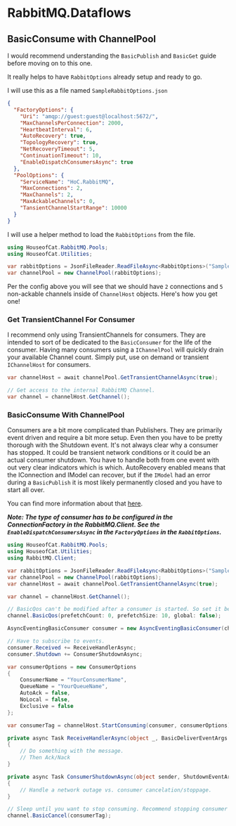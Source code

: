 ﻿# RabbitMQ.Dataflows
## BasicConsume with ChannelPool

I would recommend understanding the `BasicPublish` and `BasicGet` guide before moving on to this one.

It really helps to have `RabbitOptions` already setup and ready to go.

I will use this as a file named `SampleRabbitOptions.json`

```json
{
  "FactoryOptions": {
    "Uri": "amqp://guest:guest@localhost:5672/",
    "MaxChannelsPerConnection": 2000,
    "HeartbeatInterval": 6,
    "AutoRecovery": true,
    "TopologyRecovery": true,
    "NetRecoveryTimeout": 5,
    "ContinuationTimeout": 10,
    "EnableDispatchConsumersAsync": true
  },
  "PoolOptions": {
    "ServiceName": "HoC.RabbitMQ",
    "MaxConnections": 2,
    "MaxChannels": 2,
    "MaxAckableChannels": 0,
    "TansientChannelStartRange": 10000
  }
}
```

I will use a helper method to load the `RabbitOptions` from the file.

```csharp
using HouseofCat.RabbitMQ.Pools;
using HouseofCat.Utilities;

var rabbitOptions = JsonFileReader.ReadFileAsync<RabbitOptions>("SampleRabbitOptions.json");
var channelPool = new ChannelPool(rabbitOptions);
```

Per the config above you will see that we should have `2` connections and `5` non-ackable
channels inside of `ChannelHost` objects. Here's how you get one!

### Get TransientChannel For Consumer
I recommend only using TransientChannels for consumers. They are intended to sort of be dedicated to the `BasicConsumer`
for the life of the consumer. Having many consumers using a `IChannelPool` will quickly drain your available Channel count.
Simply put, use on demand or transient `IChannelHost` for consumers.

```csharp
var channelHost = await channelPool.GetTransientChannelAsync(true);

// Get access to the internal RabbitMQ Channel. 
var channel = channelHost.GetChannel();
```

### BasicConsume With ChannelPool
Consumers are a bit more complicated than Publishers. They are primarily event driven and require a bit more setup. Even then
you have to be pretty thorough with the Shutdown event. It's not always clear why a consumer has stopped. It could be transient
network conditions or it could be an actual consumer shutdown. You have to handle both from one event with out very clear
indicators which is which. AutoRecovery enabled means that the IConnection and IModel can recover, but if the `IModel`
had an error during a `BasicPublish` it is most likely permanently closed and you have to start all over.

You can find more information about that [here](https://www.rabbitmq.com/client-libraries/dotnet-api-guide#consuming-async).

***Note: The type of consumer has to be configured in the ConnectionFactory in the RabbitMQ.Client. See the
`EnableDispatchConsumersAsync` in the `FactoryOptions` in the `RabbitOptions`.***

```csharp
using HouseofCat.RabbitMQ.Pools;
using HouseofCat.Utilities;
using RabbitMQ.Client;

var rabbitOptions = JsonFileReader.ReadFileAsync<RabbitOptions>("SampleRabbitOptions.json");
var channelPool = new ChannelPool(rabbitOptions);
var channelHost = await channelPool.GetTransientChannelAsync(true);

var channel = channelHost.GetChannel();

// BasicQos can't be modified after a consumer is started. So set it before.
channel.BasicQos(prefetchCount: 0, prefetchSize: 10, global: false);

AsyncEventingBasicConsumer consumer = new AsyncEventingBasicConsumer(channel);

// Have to subscribe to events.
consumer.Received += ReceiveHandlerAsync;
consumer.Shutdown += ConsumerShutdownAsync;

var consumerOptions = new ConsumerOptions
{
    ConsumerName = "YourConsumerName",
    QueueName = "YourQueueName",
    AutoAck = false,
    NoLocal = false,
    Exclusive = false
};

var consumerTag = channelHost.StartConsuming(consumer, consumerOptions);

private async Task ReceiveHandlerAsync(object _, BasicDeliverEventArgs bdea)
{
    // Do something with the message.
    // Then Ack/Nack
}

private async Task ConsumerShutdownAsync(object sender, ShutdownEventArgs e)
{
    // Handle a network outage vs. consumer cancelation/stoppage.
}

// Sleep until you want to stop consuming. Recommend stopping consumer and disposing channel when done.
channel.BasicCancel(consumerTag);
```
